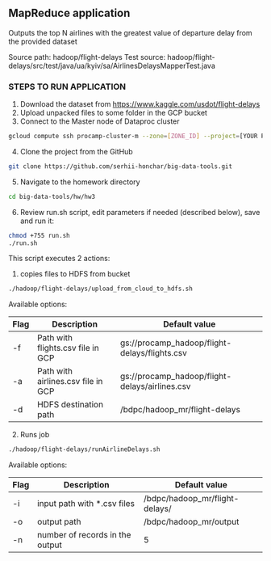 ## MapReduce application

Outputs the top N airlines with the greatest value of departure delay from the provided dataset

Source path: hadoop/flight-delays
Test source: hadoop/flight-delays/src/test/java/ua/kyiv/sa/AirlinesDelaysMapperTest.java


### STEPS TO RUN APPLICATION
1) Download the dataset from  https://www.kaggle.com/usdot/flight-delays
2) Upload unpacked files to some folder in the GCP bucket
3) Connect to the Master node of Dataproc cluster
```sh
gcloud compute ssh procamp-cluster-m --zone=[ZONE_ID] --project=[YOUR PROJECT ID]
```
4) Clone the project from the GitHub
```sh
git clone https://github.com/serhii-honchar/big-data-tools.git
```
5) Navigate to the homework directory
```sh
cd big-data-tools/hw/hw3
```
6) Review run.sh script, edit parameters if needed (described below), save and run it: 
```sh
chmod +755 run.sh
./run.sh
```

This script executes 2 actions: 
1) copies files to HDFS from bucket
```sh
./hadoop/flight-delays/upload_from_cloud_to_hdfs.sh
```
Available options: 

Flag    | Description                          | Default value   
--------|--------------------------------------|-------------------------------------------------
 -f     | Path with flights.csv file in GCP    | gs://procamp_hadoop/flight-delays/flights.csv
 -a     | Path with airlines.csv file in GCP   | gs://procamp_hadoop/flight-delays/airlines.csv           
 -d     | HDFS destination path                | /bdpc/hadoop_mr/flight-delays           

2) Runs job
```sh
./hadoop/flight-delays/runAirlineDelays.sh
```

Available options: 

Flag    | Description                          | Default value   
--------|--------------------------------------|-------------------------------
 -i     | input path with *.csv files          | /bdpc/hadoop_mr/flight-delays/
 -o     | output path                          | /bdpc/hadoop_mr/output           
 -n     | number of records in the output      | 5           

